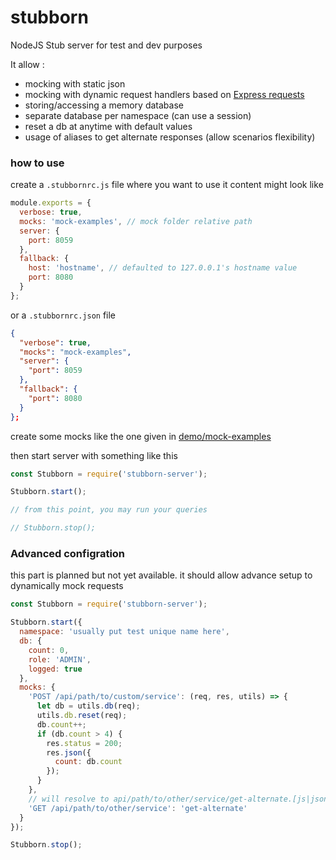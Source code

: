 # stubborn
NodeJS Stub server for test and dev purposes

It allow :
- mocking with static json
- mocking with dynamic request handlers based on [Express  requests](http://expressjs.com/en/4x/api.html#req)
- storing/accessing a memory database
- separate database per namespace (can use a session)
- reset a db at anytime with default values
- usage of aliases to get alternate responses (allow scenarios flexibility)

### how to use

create a `.stubbornrc.js` file where you want to use it
content might look like

```javascript
module.exports = {
  verbose: true,
  mocks: 'mock-examples', // mock folder relative path
  server: {
    port: 8059
  },
  fallback: {
    host: 'hostname', // defaulted to 127.0.0.1's hostname value
    port: 8080
  }
};
```
or a `.stubbornrc.json` file

```json
{
  "verbose": true,
  "mocks": "mock-examples",
  "server": {
    "port": 8059
  },
  "fallback": {
    "port": 8080
  }
};
```

create some mocks like the one given in [demo/mock-examples](demo/mock-examples)

then start server with something like this

```javascript
const Stubborn = require('stubborn-server');

Stubborn.start();

// from this point, you may run your queries

// Stubborn.stop();

```

### Advanced configration

this part is planned but not yet available.
it should allow advance setup to dynamically mock requests

```javascript
const Stubborn = require('stubborn-server');

Stubborn.start({
  namespace: 'usually put test unique name here',
  db: {
    count: 0,
    role: 'ADMIN',
    logged: true
  },
  mocks: {
    'POST /api/path/to/custom/service': (req, res, utils) => {
      let db = utils.db(req);
      utils.db.reset(req);
      db.count++;
      if (db.count > 4) {
        res.status = 200;
        res.json({
          count: db.count
        });
      }
    },
    // will resolve to api/path/to/other/service/get-alternate.[js|json]
    'GET /api/path/to/other/service': 'get-alternate'
  }
});

Stubborn.stop();
```

